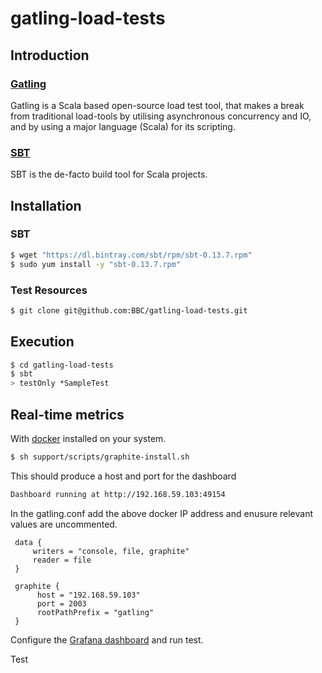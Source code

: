 gatling-load-tests
==================

## Introduction

### [Gatling](http://gatling.io/)

Gatling is a Scala based open-source load test tool, that makes a break from 
traditional load-tools by utilising asynchronous concurrency and IO, and by using a major 
language (Scala) for its scripting.

### [SBT](http://www.scala-sbt.org/)
SBT is the de-facto build tool for Scala projects.

## Installation 
### SBT
```bash
$ wget "https://dl.bintray.com/sbt/rpm/sbt-0.13.7.rpm"
$ sudo yum install -y "sbt-0.13.7.rpm"
```

### Test Resources
```bash 
$ git clone git@github.com:BBC/gatling-load-tests.git
```

## Execution
```bash 
$ cd gatling-load-tests
$ sbt
> testOnly *SampleTest
```

## Real-time metrics

With [docker](https://www.docker.com/whatisdocker/) installed on your system.
```sh
$ sh support/scripts/graphite-install.sh
```
This should produce a host and port for the dashboard
```sh
Dashboard running at http://192.168.59.103:49154
```
In the gatling.conf add the above docker IP address and enusure relevant values are uncommented.

```config
 data {
     writers = "console, file, graphite"
     reader = file
 }
    
 graphite {
      host = "192.168.59.103"         
      port = 2003                
      rootPathPrefix = "gatling"
 }
```

Configure the [Grafana dashboard](http://grafana.org/docs/features/intro/) and run test. 

Test
